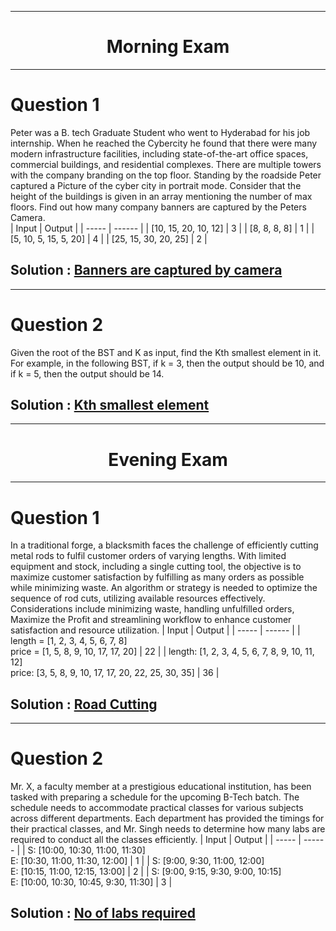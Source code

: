 <hr>
<h1 align="center">Morning Exam</h1>
<hr>

# Question 1
Peter was a B. tech Graduate Student who went to Hyderabad for his job internship. When he reached the Cybercity he found that there were many modern infrastructure facilities, including state-of-the-art office spaces, commercial buildings, and residential complexes. There are multiple towers with the company branding on the top floor. Standing by the roadside Peter captured a Picture of the cyber city in portrait mode. Consider that the height of the buildings is given in an array mentioning the number of max floors. Find out how many company banners are captured by the Peters Camera.  
| Input | Output |
| ----- | ------ |
| [10, 15, 20, 10, 12] | 3 |
| [8, 8, 8, 8] | 1 |
| [5, 10, 5, 15, 5, 20] | 4 |
| [25, 15, 30, 20, 25] | 2 |

## Solution : [Banners are captured by camera](https://github.com/ravardh/GIETU_SuperCoderBatch2/blob/SatyaSandeep_21CSE216/Banners%20are%20captured%20by%20camera.py)
<hr>

# Question 2
Given the root of the BST and K as input, find the Kth smallest element in it.
For example, in the following BST, if k = 3, then the output should be 10, and if k = 5, then the output should be 14.

## Solution : [Kth smallest element](https://github.com/ravardh/GIETU_SuperCoderBatch2/blob/SatyaSandeep_21CSE216/Kth%20smallest%20element.py)
<hr>
<h1 align="center">Evening Exam</h1>
<hr>

# Question 1
In a traditional forge, a blacksmith faces the challenge of efficiently cutting metal rods to fulfil customer orders of varying lengths. With limited equipment and stock, including a single cutting tool, the objective is to maximize customer satisfaction by fulfilling as many orders as possible while minimizing waste. An algorithm or strategy is needed to optimize the sequence of rod cuts, utilizing available resources effectively. Considerations include minimizing waste, handling unfulfilled orders, Maximize the Profit and streamlining workflow to enhance customer satisfaction and resource utilization.
| Input | Output |
| ----- | ------ |
| length = [1, 2, 3, 4, 5, 6, 7, 8] <br> price = [1, 5, 8, 9, 10, 17, 17, 20] | 22 |
| length: [1, 2, 3, 4, 5, 6, 7, 8, 9, 10, 11, 12] <br> price:  [3, 5, 8, 9, 10, 17, 17, 20, 22, 25, 30, 35] | 36 |

## Solution : [Road Cutting](https://github.com/ravardh/GIETU_SuperCoderBatch2/blob/SatyaSandeep_21CSE216/Road%20Cutting.py)
<hr>

# Question 2
Mr. X, a faculty member at a prestigious educational institution, has been tasked with preparing a schedule for the upcoming B-Tech batch. The schedule needs to accommodate practical classes for various subjects across different departments. Each department has provided the timings for their practical classes, and Mr. Singh needs to determine how many labs are required to conduct all the classes efficiently.
| Input | Output |
| ----- | ------ |
| S: [10:00, 10:30, 11:00, 11:30] <br> E: [10:30, 11:00, 11:30, 12:00] | 1 |
| S: [9:00, 9:30, 11:00, 12:00] <br> E: [10:15, 11:00, 12:15, 13:00] | 2 |
| S: [9:00, 9:15, 9:30, 9:00, 10:15] <br> E: [10:00, 10:30, 10:45, 9:30, 11:30] | 3 |

## Solution : [No of labs required](https://github.com/ravardh/GIETU_SuperCoderBatch2/blob/SatyaSandeep_21CSE216/No%20of%20labs%20required.py)
